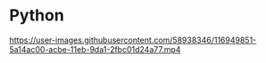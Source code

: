 # Python

https://user-images.githubusercontent.com/58938346/116949851-5a14ac00-acbe-11eb-9da1-2fbc01d24a77.mp4
